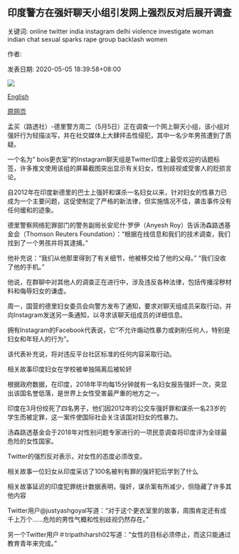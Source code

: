 ## 印度警方在强奸聊天小组引发网上强烈反对后展开调查

关键词: online twitter india instagram delhi violence investigate woman indian chat sexual sparks rape group backlash women

作者: 

发表日期: 2020-05-05 18:39:58+08:00

![](https://www.straitstimes.com/sites/default/files/styles/x_large/public/articles/2020/05/05/yq-indr-05052021.jpg?itok=3SJ_JECI)

[English](Indian%20police%20investigate%20after%20rape%20chat%20group%20sparks%20online%20backlash.md)

[原网页](https://www.straitstimes.com/asia/south-asia/indian-police-investigate-after-rape-chat-group-sparks-online-backlash)

孟买（路透社）-德里警方周二（5月5日）正在调查一个网上聊天小组，该小组对强奸行为轻描淡写，并在社交媒体上大肆抨击性侵犯，其中一名少年男孩遭到了质疑。

一个名为“ bois更衣室”的Instagram聊天组是Twitter印度上最受欢迎的话题标签，许多推文使用该组的屏幕截图突出显示有关妇女，性别歧视或受害人的贬损言论。

自2012年在印度新德里的巴士上强奸和谋杀一名妇女以来，针对妇女的性暴力已成为一个主要问题，这促使制定了严格的新法律，但实施情况不佳，袭击事件没有任何缓和的迹象。

德里警察网络犯罪部门的警务副局长安尼什·罗伊（Anyesh Roy）告诉汤森路透基金会（Thomson Reuters Foundation）：“根据在线信息和我们的技术调查，我们找到了一个男孩并将其逮捕。”

他补充说：“我们从他那里得到了有关细节，他被移交给了他的父母。” “我们没收了他的手机。”

他说，在群聊中对其他人的调查正在进行中，涉及违反各种法律，包括传播淫秽材料和侮辱妇女的谦虚。

周一，国营的德里妇女委员会向警方发布了通知，要求对聊天组成员采取行动，并向Instagram发送另一条通知，以寻求该聊天组成员的详细信息。

拥有Instagram的Facebook代表说，它“不允许煽动性暴力或剥削任何人，特别是妇女和年轻人的行为”。

该代表补充说，将对违反平台社区标准的任何内容采取行动。

相关故事印度妇女在学校被单独隔离后被轮奸

根据政府数据，在印度，2018年平均每15分钟就有一名妇女报告强奸一次，突显出该国名誉低落，是世界上女性受害最严重的地方之一。

印度在3月份绞死了四名男子，他们因2012年的公交车强奸罪和谋杀一名23岁的学生而被定罪，这一案件使国际社会关注该国对妇女的性暴力。

汤森路透基金会于2018年对性别问题专家进行的一项民意调查将印度评为全球最危险的女性国家。

Twitter的强烈反对表示，对女性的态度必须改变。

相关故事一位妇女从印度采访了100名被判有罪的强奸犯后学到了什么

相关故事延迟的印度犯罪统计数据表明，强奸，谋杀案有所减少，但隐藏了许多其他内容

Twitter用户@justyashgoyal写道：“对于这个更衣室里的故事，周围肯定还有成千上万个……危险的男性气概和性别歧视仍然存在。”

另一个Twitter用户＃tripathiharsh02写道：“女性的目标必须停止，而这只能通过教育青年来完成。”